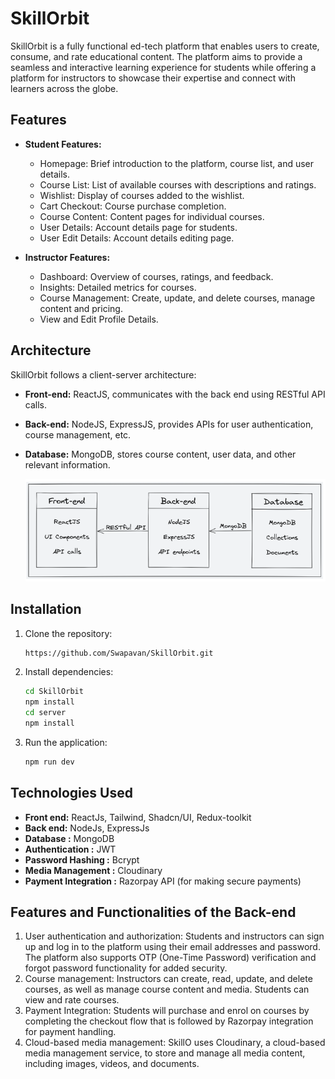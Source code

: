 # SkillOrbit

SkillOrbit is a fully functional ed-tech platform that enables users to create, consume, and rate educational content. The platform aims to provide a seamless and interactive learning experience for students while offering a platform for instructors to showcase their expertise and connect with learners across the globe.

## Features

- **Student Features:**

  - Homepage: Brief introduction to the platform, course list, and user details.
  - Course List: List of available courses with descriptions and ratings.
  - Wishlist: Display of courses added to the wishlist.
  - Cart Checkout: Course purchase completion.
  - Course Content: Content pages for individual courses.
  - User Details: Account details page for students.
  - User Edit Details: Account details editing page.
- **Instructor Features:**

  - Dashboard: Overview of courses, ratings, and feedback.
  - Insights: Detailed metrics for courses.
  - Course Management: Create, update, and delete courses, manage content and pricing.
  - View and Edit Profile Details.

## Architecture

SkillOrbit follows a client-server architecture:

- **Front-end:** ReactJS, communicates with the back end using RESTful API calls.
- **Back-end:** NodeJS, ExpressJS, provides APIs for user authentication, course management, etc.
- **Database:** MongoDB, stores course content, user data, and other relevant information.

  ![1707574164930](image/README/1707574164930.png)

## Installation

1. Clone the repository:
   ```sh
   https://github.com/Swapavan/SkillOrbit.git
   ```
2. Install dependencies:
   ```sh
   cd SkillOrbit
   npm install
   cd server
   npm install
   ```
3. Run the application:
   ```sh
   npm run dev
   ```

## Technologies Used

- **Front end:** ReactJs, Tailwind, Shadcn/UI, Redux-toolkit
- **Back end:** NodeJs, ExpressJs
- **Database :** MongoDB
- **Authentication :** JWT
- **Password Hashing :** Bcrypt
- **Media Management :** Cloudinary
- **Payment Integration :** Razorpay API (for making secure payments)

## **Features and Functionalities of the Back-end**

1. User authentication and authorization: Students and instructors can sign up and log in to the platform using their email addresses and password. The platform also supports OTP (One-Time Password) verification and forgot password functionality for added security.
2. Course management: Instructors can create, read, update, and delete courses, as well as manage course content and media. Students can view and rate courses.
3. Payment Integration: Students will purchase and enrol on courses by completing the checkout flow that is followed by Razorpay integration for payment handling.
4. Cloud-based media management: SkillO uses Cloudinary, a cloud-based media management service, to store and manage all media content, including images, videos, and documents.

